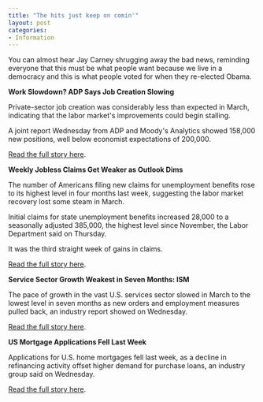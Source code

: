 ```yaml
---
title: "The hits just keep on comin'"
layout: post
categories:
- Information
---
```


You can almost hear Jay Carney shrugging away the bad news, reminding everyone that this must be what people want because we live in a democracy and this is what people voted for when they re-elected Obama.  
  
**Work Slowdown? ADP Says Job Creation Slowing**

Private-sector job creation was considerably less than expected in March, indicating that the labor market's improvements could begin stalling.

A joint report Wednesday from ADP and Moody's Analytics showed 158,000 new positions, well below economist expectations of 200,000.

[Read the full story here](https://www.cnbc.com/id/100612273).

**Weekly Jobless Claims Get Weaker as Outlook Dims**

The number of Americans filing new claims for unemployment benefits rose to its highest level in four months last week, suggesting the labor market recovery lost some steam in March.

Initial claims for state unemployment benefits increased 28,000 to a seasonally adjusted 385,000, the highest level since November, the Labor Department said on Thursday.

It was the third straight week of gains in claims.

[Read the full story here](https://www.cnbc.com/id/100615845).

**Service Sector Growth Weakest in Seven Months: ISM**

The pace of growth in the vast U.S. services sector slowed in March to the lowest level in seven months as new orders and employment measures pulled back, an industry report showed on Wednesday.

[Read the full story here](https://www.cnbc.com/id/100612463).

**US Mortgage Applications Fell Last Week**

Applications for U.S. home mortgages fell last week, as a decline in refinancing activity offset higher demand for purchase loans, an industry group said on Wednesday.

[Read the full story here](https://www.cnbc.com/id/100612223).